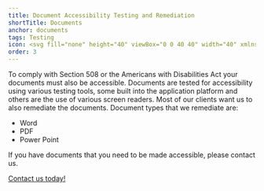 ```yaml
---
title: Document Accessibility Testing and Remediation
shortTitle: Documents
anchor: documents
tags: Testing
icon: <svg fill="none" height="40" viewBox="0 0 40 40" width="40" xmlns="http://www.w3.org/2000/svg"><circle cx="20" cy="20" fill="#162ade" r="20"/><g fill="#fff"><path d="m26.2 12.31v17h-12.4v-17h2.65v.31a.41.41 0 0 0 .41.41h6.28a.41.41 0 0 0 .41-.41v-.31zm-8.93-1.67h5.46v1.57h-5.46zm5.87-.82h-6.28a.41.41 0 0 0 -.41.41v1.27h-3.06a.41.41 0 0 0 -.41.41v17.86a.41.41 0 0 0 .41.41h13.22a.41.41 0 0 0 .41-.41v-17.86a.41.41 0 0 0 -.41-.41h-3.06v-1.27a.41.41 0 0 0 -.41-.41z"/><path d="m20 25.2a4 4 0 1 1 4-4 4 4 0 0 1 -4 4zm0-8.82a4.82 4.82 0 1 0 4.82 4.82 4.82 4.82 0 0 0 -4.82-4.82z"/><path d="m22.22 19.15-3.22 3.23-1.21-1.21a.41.41 0 0 0 -.58 0 .4.4 0 0 0 0 .57l1.5 1.5a.41.41 0 0 0 .58 0l3.52-3.52a.4.4 0 0 0 0-.57.41.41 0 0 0 -.58 0z"/></g></svg>
order: 3
---
```


To comply with Section 508 or the Americans with Disabilities Act your documents must also be accessible. Documents are tested for accessibility using various testing tools, some built into the application platform and others are the use of various screen readers. Most of our clients want us to also remediate the documents. Document types that we remediate are:

- Word
- PDF
- Power Point

If you have documents that you need to be made accessible, please contact us.

<a href="/contact" class="btn">Contact us today!</a>

